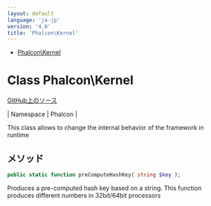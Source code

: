 ```yaml
---
layout: default
language: 'ja-jp'
version: '4.0'
title: 'Phalcon\Kernel'
---
```


* [Phalcon\Kernel](#kernel)

<h1 id="kernel">Class Phalcon\Kernel</h1>

[GitHub上のソース](https://github.com/phalcon/cphalcon/blob/4.2.x/phalcon/Kernel.zep)

| Namespace | Phalcon |

This class allows to change the internal behavior of the framework in runtime

## メソッド

```php
public static function preComputeHashKey( string $key );
```

Produces a pre-computed hash key based on a string. This function produces different numbers in 32bit/64bit processors
